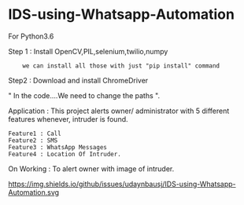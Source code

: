 # IDS-using-Whatsapp-Automation

For Python3.6

Step 1 : Install OpenCV,PIL,selenium,twilio,numpy

        we can install all those with just "pip install" command

Step2 : Download and install ChromeDriver


" In the code....We need to change the paths ".

Application : This project alerts owner/ administrator with 5 different features  whenever, intruder is found.
  
    Feature1 : Call
    Feature2 : SMS
    Feature3 : WhatsApp Messages
    Feature4 : Location Of Intruder.

On Working : To alert owner with image of intruder.

https://img.shields.io/github/issues/udaynbausj/IDS-using-Whatsapp-Automation.svg
